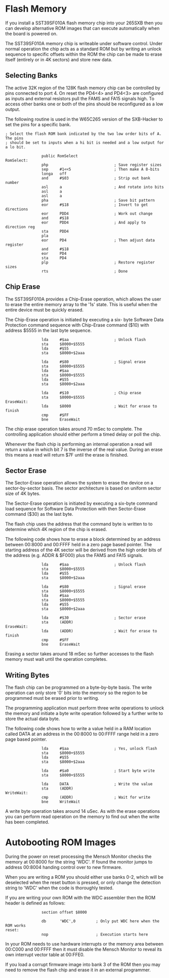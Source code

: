 # Flash Memory

If you install a SST39SF010A flash memory chip into your 265SXB then you can
develop alternative ROM images that can execute automatically when the board
is powered on.

The SST39SF010A memory chip is writeable under software control. Under normal
operation the chip acts as a standard ROM but by writing an unlock sequence
to specific offsets within the ROM the chip can be made to erase itself
(entirely or in 4K sectors) and store new data.

## Selecting Banks

The active 32K region of the 128K flash memory chip can be controlled by pins
connected to port 4. On reset the PD4<4> and PD4<3> are configured as inputs
and external resistors pull the FAMS and FA15 signals high. To access other
banks one or both of the pins should be reconfigured as a low output.

The following routine is used in the W65C265 version of the SXB-Hacker to set
the pins for a specific bank.

```
; Select the flash ROM bank indicated by the two low order bits of A. The pins
; should be set to inputs when a hi bit is needed and a low output for a lo bit.

                public RomSelect
RomSelect:
                php                             ; Save register sizes
                sep     #1<<5                   ; Then make A 8-bits
                longa   off
                and     #$03                    ; Strip out bank number
                asl     a                       ; And rotate into bits
                asl     a
                asl     a
                pha                             ; Save bit pattern
                eor     #$18                    ; Invert to get directions
                eor     PDD4                    ; Work out change
                and     #$18
                eor     PDD4                    ; And apply to direction reg
                sta     PDD4
                pla
                eor     PD4                     ; Then adjust data register
                and     #$18
                eor     PD4
                sta     PD4
                plp                             ; Restore register sizes
                rts                             ; Done
```

## Chip Erase

The SST39SF010A provides a Chip-Erase operation, which allows the user
to erase the entire memory array to the '1s' state. This is useful when the
entire device must be quickly erased.

The Chip-Erase operation is initiated by executing a six- byte Software Data
Protection command sequence with Chip-Erase command ($10) with address $5555
in the last byte sequence.

```
                lda     #$aa                    ; Unlock flash
                sta     $8000+$5555
                lda     #$55
                sta     $8000+$2aaa
                
                lda     #$80                    ; Signal erase
                sta     $8000+$5555
                lda     #$aa
                sta     $8000+$5555
                lda     #$55
                sta     $8000+$2aaa
                
                lda     #$10                    ; Chip erase
                sta     $8000+$5555
EraseWait:
                lda     $8000                   ; Wait for erase to finish
                cmp     #$FF
                bne     EraseWait
```

The chip erase operation takes around 70 mSec to complete. The controlling
application should either perform a timed delay or poll the chip.

Whenever the flash chip is performing an internal operation a read will
return a value in which bit 7 is the inverse of the real value. During an
erase this means a read will return $7F until the erase is finished.

## Sector Erase

The Sector-Erase operation allows the system to erase the device on a
sector-by-sector basis. The sector architecture is based on uniform sector size
of 4K bytes.

The Sector-Erase operation is initiated by executing a six-byte command load
sequence for Software Data Protection with then Sector-Erase command ($30) as
the last byte.

The flash chip uses the address that the command byte is written to to determine
which 4K region of the chip is erased.

The following code shows how to erase a block determined by an address between
00:8000 and 00:FFFF held in a zero page based pointer. The starting address of the
4K sector will be derived from the high order bits of the address (e.g. ADDR &
$F000) plus the FAMS and FA15 signals.

```
                lda     #$aa                    ; Unlock flash
                sta     $8000+$5555
                lda     #$55
                sta     $8000+$2aaa
                
                lda     #$80                    ; Signal erase
                sta     $8000+$5555
                lda     #$aa
                sta     $8000+$5555
                lda     #$55
                sta     $8000+$2aaa
                
                lda     #$30                    ; Sector erase
                sta     (ADDR)
EraseWait:
                lda     (ADDR)                  ; Wait for erase to finish
                cmp     #$FF
                bne     EraseWait
```

Erasing a sector takes around 18 mSec so further accesses to the flash memory
must wait until the operation completes. 

## Writing Bytes

The flash chip can be programmed on a byte-by-byte basis. The write operation
can only store '0' bits into the memory so the region to be programmed must be
erased prior to writing.

The programming application must perform three write operations to unlock the
memory and initiate a byte write operation followed by a further write to
store the actual data byte.

The following code shows how to write a value held in a RAM location called
DATA at an address in the 00:8000 to 00:FFFF range held in a zero page based
pointer.

```
                lda     #$aa                    ; Yes, unlock flash
                sta     $8000+$5555
                lda     #$55
                sta     $8000+$2aaa
                
                lda     #$a0                    ; Start byte write
                sta     $8000+$5555
                
                lda     DATA                    ; Write the value
                sta     (ADDR)
WriteWait:
                cmp     (ADDR)                  ; Wait for write
                bne     WriteWait
```

A write byte operation takes around 14 uSec. As with the erase operations
you can perform read operation on the memory to find out when the write has
been completed.

# Autobooting ROM Images

During the power on reset processing the Mensch Monitor checks the memory at
00:8000 for the string 'WDC'. If found the monitor jumps to address 00:8004
handing control over to new firmware.

When you are writing a ROM you should either use banks 0-2, which will be
deselected when the reset button is pressed, or only change the detection string
to 'WDC' when the code is thoroughly tested.

If you are writing your own ROM with the WDC assembler then the ROM header
is defined as follows:
```
                section offset $8000
                
                db      'WDC',0         ; Only put WDC here when the ROM works
reset:
                nop                     ; Execution starts here
```
In your ROM needs to use hardware interrupts or the memory area between 00:C000
and 00:FFFF then it must disable the Mensch Monitor to reveal its own interrupt
vector table at 00:FFE0.

If you load a corrupt firmware image into bank 3 of the ROM then you may need to
remove the flash chip and erase it in an external programmer.
